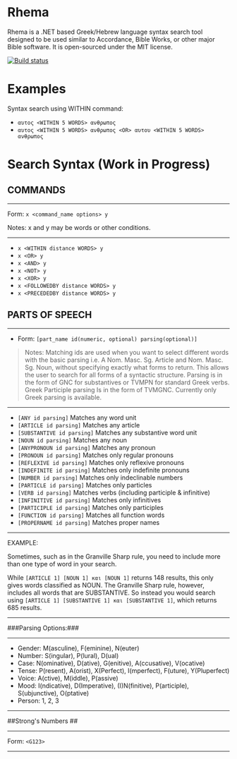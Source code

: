 # Rhema

Rhema is a .NET based Greek/Hebrew language syntax search tool designed to be used similar to Accordance, Bible Works, or other major Bible software. It is open-sourced under the MIT license.

[![Build status](https://ci.appveyor.com/api/projects/status/07dm7uq4c06ylwj6?svg=true)](https://ci.appveyor.com/project/vbnet3d/rhema)

# Examples

Syntax search using WITHIN command: 

 - `αυτος <WITHIN 5 WORDS> ανθρωπος`
 - `αυτος <WITHIN 5 WORDS> ανθρωπος <OR> αυτου <WITHIN 5 WORDS> ανθρωπος`

# Search Syntax (Work in Progress)

## COMMANDS ##

---
Form: `x <command_name options> y` 

Notes: x and y may be words or other conditions.

---
 - `x <WITHIN distance WORDS> y` 
 - `x <OR> y`  
 - `x <AND> y` 
 - `x <NOT> y` 
 - `x <XOR> y`
 - `x <FOLLOWEDBY distance WORDS> y`
 - `x <PRECEDEDBY distance WORDS> y` 

## PARTS OF SPEECH ##

---
 - Form: `[part_name id(numeric, optional) parsing(optional)]`

> Notes: Matching ids are used when you want to select different words
 with the basic parsing i.e. A Nom. Masc. Sg. Article and Nom. Masc. Sg. Noun, without specifying exactly what forms to return. This allows the user to search for all forms of a syntactic structure. Parsing is in the form of GNC for substantives or TVMPN for standard Greek verbs. Greek Participle parsing Is in the form of TVMGNC. Currently only Greek parsing is available.

---

 - `[ANY id parsing]`           Matches any word unit
 - `[ARTICLE id parsing]`       Matches any article
 - `[SUBSTANTIVE id parsing]`   Matches any substantive word unit
 - `[NOUN id parsing]`          Matches any noun
 - `[ANYPRONOUN id parsing]`    Matches any pronoun
 - `[PRONOUN id parsing]`       Matches only regular pronouns
 - `[REFLEXIVE id parsing]`     Matches only reflexive pronouns
 - `[INDEFINITE id parsing]`    Matches only indefinite pronouns
 - `[NUMBER id parsing]`        Matches only indeclinable numbers
 - `[PARTICLE id parsing]`      Matches only particles
 - `[VERB id parsing]`          Matches verbs (including participle & infinitive)
 - `[INFINITIVE id parsing]`    Matches only infinitives
 - `[PARTICIPLE id parsing]`    Matches only participles
 - `[FUNCTION id parsing]`      Matches all function words
 - `[PROPERNAME id parsing]`    Matches proper names

---
EXAMPLE:

Sometimes, such as in the Granville Sharp rule, you need to include more than one type of word in your search.

While `[ARTICLE 1] [NOUN 1] και [NOUN 1]` returns 148 results, this only gives words classified as NOUN. The Granville Sharp rule, however, includes all words that are SUBSTANTIVE. So instead you would search using `[ARTICLE 1] [SUBSTANTIVE 1] και [SUBSTANTIVE 1]`, which returns 685 results.

---
###Parsing Options:###

---
  - Gender: M(asculine), F(eminine), N(euter)
  - Number: S(ingular), P(lural), D(ual)
  - Case:   N(ominative), D(ative), G(enitive), A(ccusative), V(ocative)
  - Tense:  P(resent), A(orist), X(Perfect), I(mperfect), F(uture), Y(Pluperfect)
  - Voice:  A(ctive), M(iddle), P(assive)
  - Mood:   I(ndicative), D(Imperative), (I)N(finitive), P(articiple), S(ubjunctive), O(ptative)
  - Person: 1, 2, 3



---
##Strong's Numbers ##

---
Form: `<G123>`

---

